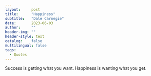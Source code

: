 ```yaml
---
layout:     post
title:      "Happiness"
subtitle:   "Dale Carnegie"
date:       2023-06-03 
author:     ""
header-img: ""
header-style: text
catalog:    false
multilingual: false
tags:
  - Quotes
---
```


Success is getting what you want. Happiness is wanting what you get.
